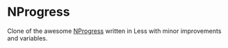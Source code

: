 NProgress
=========

Clone of the awesome [NProgress](https://github.com/rstacruz/nprogress)
written in Less with minor improvements and variables.

